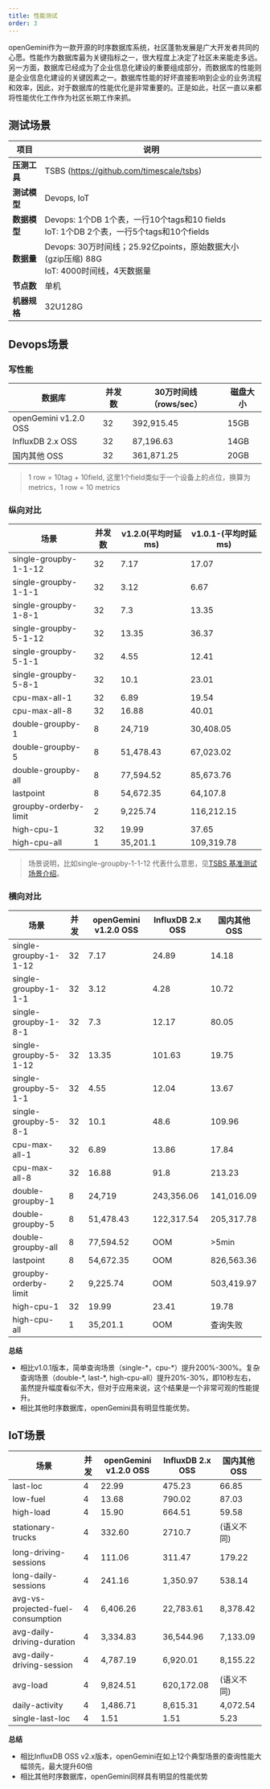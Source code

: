 ```yaml
---
title: 性能测试
order: 3
---
```


openGemini作为一款开源的时序数据库系统，社区蓬勃发展是广大开发者共同的心愿。性能作为数据库最为关键指标之一，很大程度上决定了社区未来能走多远。另一方面，数据库已经成为了企业信息化建设的重要组成部分，而数据库的性能则是企业信息化建设的关键因素之一。数据库性能的好坏直接影响到企业的业务流程和效率，因此，对于数据库的性能优化是非常重要的。正是如此，社区一直以来都将性能优化工作作为社区长期工作来抓。

## 测试场景
|项目|说明|
|---|---|
| **压测工具** | TSBS (https://github.com/timescale/tsbs)              |
| **测试模型**| Devops, IoT |
| **数据模型** | Devops: 1个DB 1个表，一行10个tags和10 fields<br>IoT: 1个DB 2个表，一行5个tags和10个fields |
| **数据量**| Devops: 30万时间线；25.92亿points，原始数据大小(gzip压缩) 88G <br>IoT: 4000时间线，4天数据量 |
| **节点数**| 单机                                        |
| **机器规格**| 32U128G                                               |

## Devops场景

### 写性能

| 数据库                | 并发数 | 30万时间线（rows/sec） | 磁盘大小 |
| --------------------- | ------ | ----------------------------------------- | -------- |
| openGemini v1.2.0 OSS | 32     | 392,915.45                                | 15GB     |
| InfluxDB 2.x OSS      | 32     | 87,196.63                                 | 14GB     |
| 国内其他 OSS              | 32     | 361,871.25                                | 20GB     |

> 1 row = 10tag + 10field, 这里1个field类似于一个设备上的点位，换算为metrics，1 row = 10 metrics

### 纵向对比

| 场景                  | 并发数 | v1.2.0(平均时延ms) | v1.0.1-(平均时延ms) |
| --------------------- | ------ | ------------------ | ------------------- |
| single-groupby-1-1-12 | 32     | 7.17               | 17.07               |
| single-groupby-1-1-1  | 32     | 3.12               | 6.67                |
| single-groupby-1-8-1  | 32     | 7.3                | 13.35               |
| single-groupby-5-1-12 | 32     | 13.35              | 36.37               |
| single-groupby-5-1-1  | 32     | 4.55               | 12.41               |
| single-groupby-5-8-1  | 32     | 10.1               | 23.01               |
| cpu-max-all-1         | 32     | 6.89               | 19.54               |
| cpu-max-all-8         | 32     | 16.88              | 40.01               |
| double-groupby-1      | 8      | 24,719             | 30,408.05           |
| double-groupby-5      | 8      | 51,478.43          | 67,023.02           |
| double-groupby-all    | 8      | 77,594.52          | 85,673.76           |
| lastpoint             | 8      | 54,672.35          | 64,107.8            |
| groupby-orderby-limit | 2      | 9,225.74           | 116,212.15          |
| high-cpu-1            | 32     | 19.99              | 37.65               |
| high-cpu-all          | 1      | 35,201.1           | 109,319.78          |

> 场景说明，比如single-groupby-1-1-12 代表什么意思，见[TSBS 基准测试场景介绍](http://opengemini.org/116.html)。

### 横向对比

| 场景                  | 并发 | openGemini v1.2.0 OSS | InfluxDB 2.x OSS | 国内其他 OSS   |
| --------------------- | ---- | --------------------- | ---------------- | ---------- |
| single-groupby-1-1-12 | 32   | 7.17                  | 24.89            | 14.18      |
| single-groupby-1-1-1  | 32   | 3.12                  | 4.28             | 10.72      |
| single-groupby-1-8-1  | 32   | 7.3                   | 12.17            | 80.05      |
| single-groupby-5-1-12 | 32   | 13.35                 | 101.63           | 19.75      |
| single-groupby-5-1-1  | 32   | 4.55                  | 12.04            | 13.67      |
| single-groupby-5-8-1  | 32   | 10.1                  | 48.6             | 109.96     |
| cpu-max-all-1         | 32   | 6.89                  | 13.86            | 17.84      |
| cpu-max-all-8         | 32   | 16.88                 | 91.8             | 213.23     |
| double-groupby-1      | 8    | 24,719                | 243,356.06       | 141,016.09 |
| double-groupby-5      | 8    | 51,478.43             | 122,317.54       | 205,317.78 |
| double-groupby-all    | 8    | 77,594.52             | OOM              | >5min      |
| lastpoint             | 8    | 54,672.35             | OOM              | 826,563.36 |
| groupby-orderby-limit | 2    | 9,225.74              | OOM              | 503,419.97 |
| high-cpu-1            | 32   | 19.99                 | 23.41            | 19.78      |
| high-cpu-all          | 1    | 35,201.1              | OOM              | 查询失败   |

**总结**

- 相比v1.0.1版本，简单查询场景（single-*，cpu-\*）提升200%-300%。复杂查询场景（double-\*, last-\*, high-cpu-all）提升20%-30%，即10秒左右，虽然提升幅度看似不大，但对于应用来说，这个结果是一个非常可观的性能提升。
- 相比其他时序数据库，openGemini具有明显性能优势。

## IoT场景

| 场景                              | 并发 | openGemini v1.2.0 OSS | InfluxDB 2.x OSS | 国内其他 OSS |
| --------------------------------- | ---- | --------------------- | ---------------- | ------------ |
| last-loc                          | 4    | 22.99                 | 475.23           | 66.85        |
| low-fuel                          | 4    | 13.68                 | 790.02           | 87.03        |
| high-load                         | 4    | 15.90                 | 664.51           | 59.58        |
| stationary-trucks                 | 4    | 332.60                | 2710.7           | (语义不同)   |
| long-driving-sessions             | 4    | 111.06                | 311.47           | 179.22       |
| long-daily-sessions               | 4    | 241.16                | 1,350.97         | 538.14       |
| avg-vs-projected-fuel-consumption | 4    | 6,406.26              | 22,783.61        | 8,378.42     |
| avg-daily-driving-duration        | 4    | 3,334.83              | 36,544.96        | 7,133.09     |
| avg-daily-driving-session         | 4    | 4,787.19              | 6,920.01         | 8,155.22     |
| avg-load                          | 4    | 9,824.51              | 620,172.08       | (语义不同)   |
| daily-activity                    | 4    | 1,486.71              | 8,615.31         | 4,072.54     |
| single-last-loc                   | 4    | 1.51                  | 1.51             | 5.23         |

**总结**

- 相比InfluxDB OSS v2.x版本，openGemini在如上12个典型场景的查询性能大幅领先，最大提升60倍
- 相比其他时序数据库，openGemini同样具有明显的性能优势
